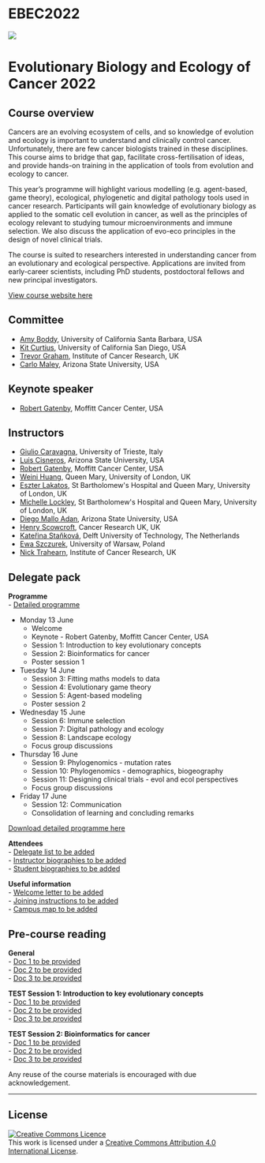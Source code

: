 # EBEC2022

 ![](https://coursesandconferences.wellcomeconnectingscience.org/wp-content/themes/wcc_courses_and_conferences/dist/assets/svg/logo.svg) 
   


# Evolutionary Biology and Ecology of Cancer 2022

## Course overview
Cancers are an evolving ecosystem of cells, and so knowledge of evolution and ecology is important to understand and clinically control cancer. Unfortunately, there are few cancer biologists trained in these disciplines. This course aims to bridge that gap, facilitate cross-fertilisation of ideas, and provide hands-on training in the application of tools from evolution and ecology to cancer.

This year’s programme will highlight various modelling (e.g. agent-based, game theory), ecological, phylogenetic and digital pathology tools used in cancer research. Participants will gain knowledge of evolutionary biology as applied to the somatic cell evolution in cancer, as well as the principles of ecology relevant to studying tumour microenvironments and immune selection. We also discuss the application of evo-eco principles in the design of novel clinical trials.

The course is suited to researchers interested in understanding cancer from an evolutionary and ecological perspective. Applications are invited from early-career scientists, including PhD students, postdoctoral fellows and new principal investigators.

[View course website here](https://coursesandconferences.wellcomeconnectingscience.org/event/evolutionary-biology-and-ecology-of-cancer-20220613/)

## Committee
- [Amy Boddy](https://www.anth.ucsb.edu/people/amy-boddy), University of California Santa Barbara, USA
- [Kit Curtius](https://profiles.ucsd.edu/kathleen.curtius), University of California San Diego, USA
- [Trevor Graham](https://www.icr.ac.uk/our-research/researchers-and-teams/professor-trevor-graham), Institute of Cancer Research, UK
- [Carlo Maley](https://biodesign.asu.edu/carlo-maley), Arizona State University, USA

## Keynote speaker
- [Robert Gatenby](https://moffitt.org/research-science/researchers/robert-gatenby/), Moffitt Cancer Center, USA

## Instructors
- [Giulio Caravagna](https://sites.google.com/site/giuliocaravagna/), University of Trieste, Italy
- [Luis Cisneros](https://biodesign.asu.edu/luis-cisneros), Arizona State University, USA
- [Robert Gatenby](https://moffitt.org/research-science/researchers/robert-gatenby/), Moffitt Cancer Center, USA
- [Weini Huang](https://www.qmul.ac.uk/maths/profiles/huangw.html), Queen Mary, University of London, UK
- [Eszter Lakatos](https://www.bartscancer.london/), St Bartholomew's Hospital and Queen Mary, University of London, UK
- [Michelle Lockley](https://www.bartscancer.london/staff/dr-michelle-lockley/), St Bartholomew's Hospital and Queen Mary, University of London, UK
- [Diego Mallo Adan](https://isearch.asu.edu/profile/2740266), Arizona State University, USA
- [Henry Scowcroft](https://news.cancerresearchuk.org/author/henry-scowcroft/), Cancer Research UK, UK
- [Kateřina Staňková](https://www.tudelft.nl/tbm/over-de-faculteit/afdelingen/engineering-systems-and-services/people/associate-professors/k-katerina-stankova), Delft University of Technology, The Netherlands
- [Ewa Szczurek](https://www.mimuw.edu.pl/~szczurek/), University of Warsaw, Poland
- [Nick Trahearn](https://www.icr.ac.uk/our-research/research-divisions/division-of-molecular-pathology/evolutionary-genomics-modelling), Institute of Cancer Research, UK

## Delegate pack
**Programme**  
     - [Detailed programme](EBEC_2022_programme_online.pdf)  

- Monday 13 June
  - Welcome
  - Keynote - Robert Gatenby, Moffitt Cancer Center, USA
  - Session 1: Introduction to key evolutionary concepts
  - Session 2: Bioinformatics for cancer
  - Poster session 1
- Tuesday 14 June
  - Session 3: Fitting maths models to data
  - Session 4: Evolutionary game theory
  - Session 5: Agent-based modeling
  - Poster session 2
- Wednesday 15 June
  - Session 6: Immune selection
  - Session 7: Digital pathology and ecology
  - Session 8: Landscape ecology
  - Focus group discussions
- Thursday 16 June
  - Session 9: Phylogenomics - mutation rates
  - Session 10: Phylogenomics - demographics, biogeography
  - Session 11: Designing clinical trials - evol and ecol perspectives
  - Focus group discussions
- Friday 17 June
  - Session 12: Communication
  - Consolidation of learning and concluding remarks

[Download detailed programme here](EBEC_2022_programme_online.pdf)

**Attendees**  
     - [Delegate list to be added](EBEC_2022_programme_online.pdf)  
     - [Instructor biographies to be added](EBEC_2022_programme_online.pdf)  
     - [Student biographies to be added](EBEC_2022_programme_online.pdf)  

**Useful information**  
     - [Welcome letter to be added](EBEC_2022_programme_online.pdf)  
     - [Joining instructions to be added](EBEC_2022_programme_online.pdf)  
     - [Campus map to be added](EBEC_2022_programme_online.pdf)  

## Pre-course reading
**General**  
     - [Doc 1 to be provided](EBEC_2022_programme_online.pdf)  
     - [Doc 2 to be provided](EBEC_2022_programme_online.pdf)  
     - [Doc 3 to be provided](EBEC_2022_programme_online.pdf)  
  
**TEST Session 1: Introduction to key evolutionary concepts**  
     - [Doc 1 to be provided](EBEC_2022_programme_online.pdf)  
     - [Doc 2 to be provided](EBEC_2022_programme_online.pdf)  
     - [Doc 3 to be provided](EBEC_2022_programme_online.pdf)  
  
**TEST Session 2: Bioinformatics for cancer**  
     - [Doc 1 to be provided](EBEC_2022_programme_online.pdf)  
     - [Doc 2 to be provided](EBEC_2022_programme_online.pdf)  
     - [Doc 3 to be provided](EBEC_2022_programme_online.pdf)  
  




Any reuse of the course materials is encouraged with due acknowledgement.

******
## License
<a rel="license" href="http://creativecommons.org/licenses/by/4.0/"><img alt="Creative Commons Licence" style="border-width:0" src="https://i.creativecommons.org/l/by/4.0/88x31.png" /></a><br />This work is licensed under a <a rel="license" href="http://creativecommons.org/licenses/by/4.0/">Creative Commons Attribution 4.0 International License</a>.


